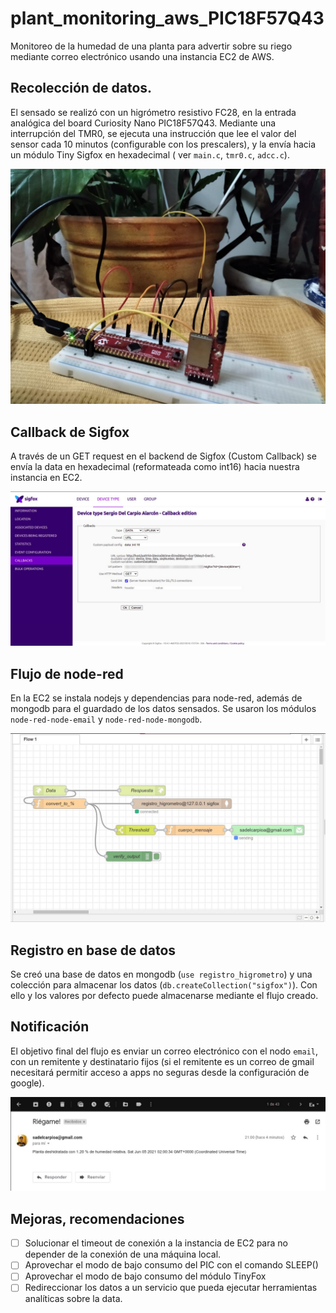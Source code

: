 # plant_monitoring_aws_PIC18F57Q43
Monitoreo de la humedad de una planta para advertir sobre su riego mediante correo electrónico usando una instancia EC2 de AWS.

## Recolección de datos.
El sensado se realizó con un higrómetro resistivo FC28, en la entrada analógica del board Curiosity Nano PIC18F57Q43. Mediante una interrupción del TMR0, se ejecuta una instrucción que lee el valor del sensor cada 10 minutos (configurable con los prescalers), y la envía hacia un módulo Tiny Sigfox en hexadecimal ( ver `main.c`, `tmr0.c`, `adcc.c`). 

![](https://github.com/sadelcarpio/plant_monitoring_aws/blob/main/imgs/project.jpeg)

## Callback de Sigfox
A través de un GET request en el backend de Sigfox (Custom Callback) se envía la data en hexadecimal (reformateada como int16) hacia nuestra instancia en EC2.

![](https://github.com/sadelcarpio/plant_monitoring_aws/blob/main/imgs/sigfox.jpeg)

## Flujo de node-red
En la EC2 se instala nodejs y dependencias para node-red, además de mongodb para el guardado de los datos sensados. Se usaron los módulos `node-red-node-email` y `node-red-node-mongodb`.

![](https://github.com/sadelcarpio/plant_monitoring_aws/blob/main/imgs/flow.jpeg)

## Registro en base de datos
Se creó una base de datos en mongodb (`use registro_higrometro`) y una colección para almacenar los datos (`db.createCollection("sigfox")`). Con ello y los valores por defecto puede almacenarse mediante el flujo creado.

## Notificación

El objetivo final del flujo es enviar un correo electrónico con el nodo `email`, con un remitente y destinatario fijos (si el remitente es un correo de gmail necesitará permitir acceso a apps no seguras desde la configuración de google).

![](https://github.com/sadelcarpio/plant_monitoring_aws/blob/main/imgs/output.jpeg)

## Mejoras, recomendaciones

- [ ] Solucionar el timeout de conexión a la instancia de EC2 para no depender de la conexión de una máquina local.
- [ ] Aprovechar el modo de bajo consumo del PIC con el comando SLEEP()
- [ ] Aprovechar el modo de bajo consumo del módulo TinyFox
- [ ] Redireccionar los datos a un servicio que pueda ejecutar herramientas analíticas sobre la data.
